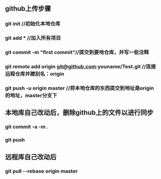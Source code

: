 ## github上传步骤
### git init //初始化本地仓库
### git add *  //加入所有项目
### git commit -m "first commit"//提交到要地仓库，并写一些注释
### git remote add origin git@github.com:youname/Test.git //连接远程仓库并建别名：origin
### git push -u origin master //将本地仓库的东西提交到地址是origin的地址，master分支下

## 本地库自己改动后，删除github上的文件以进行同步
### git commit -a -m .
### git push

## 远程库自己改动后
### git pull --rebase origin master
